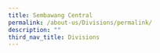 ```yaml
---
title: Sembawang Central
permalink: /about-us/Divisions/permalink/
description: ""
third_nav_title: Divisions
---
```

